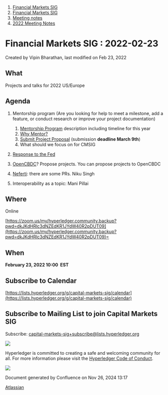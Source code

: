 1. [Financial Markets SIG](index.html)
2. [Financial Markets SIG](Financial-Markets-SIG_20545549.html)
3. [Meeting notes](Meeting-notes_20558268.html)
4. [2022 Meeting Notes](2022-Meeting-Notes_20547503.html)

# Financial Markets SIG : 2022-02-23

Created by Vipin Bharathan, last modified on Feb 23, 2022

## What

Projects and talks for 2022 US/Europe

## Agenda

1. Mentorship program (Are you looking for help to meet a milestone, add a feature, or conduct research or improve your project documentation)
   
   1. [Mentorship Program](https://t.sidekickopen84.com/s3t/c/5/f18dQhb0S7kF8cFn5ZW2fM7zX59hl3kW7_k2841CXdp3MQ0px0sgg60W2dykcw1N11BN101?te=W3R5hFj4cm2zwW4mCW9m1JzD9KW3K8Qtm3H5H7jW1JDwVN1LwtnBW45RjbS1Ljbb0W2xNZx32F_VymW49NpyP3P0vQXW2RKhpv43Wh6sW3T22Rj49PG8q39Cy2&si=8000000006060583&pi=c2ad7297-8186-436e-d38a-2a285ae1bf38) description including timeline for this year
   2. [Why Mentor?](https://t.sidekickopen84.com/s3t/c/5/f18dQhb0S7kF8cFn5ZW2fM7zX59hl3kW7_k2841CXdp3MQ0px0sgg60W2dykcw1N11BN101?te=W3R5hFj4cm2zwW4mCW9m1JzD9KW3K8Qtm3H5H7jW1JDwVN1LwtnBW45RjbS1Ljbb0W2xNZx33bt0Q1w2RKhpvb2w2&si=8000000006060583&pi=c2ad7297-8186-436e-d38a-2a285ae1bf38)
   3. [Submit Project Proposal](https://t.sidekickopen84.com/s3t/c/5/f18dQhb0S7kF8cFn5ZW2fM7zX59hl3kW7_k2841CXdp3MQ0px0sgg60W2dykcw1N11BN101?te=W3R5hFj4cm2zwW4mCW9m1JzD9KW3K8Qtm3H5H7jW1JDwVN1LwtnBW45RjbS1Ljbb0W2xNZx32RKhpvW43Wh6s3T22RjF49PGqpW2Q91&si=8000000006060583&pi=c2ad7297-8186-436e-d38a-2a285ae1bf38) (submission **deadline March 9th**)
   4. What should we focus on for CMSIG
2. [Response to the Fed](https://lf-hyperledger.atlassian.net/wiki/display/CMSIG/Response+to+Fed.+Reserve+CBDC+Paper)
3. [OpenCBDC](https://dci.mit.edu/opencbdc)? Propose projects. You can propose projects to OpenCBDC
   
4. [Neferti](https://github.com/hyperledger-labs/neferti): there are some PRs. Niku Singh
5. Interoperability as a topic: Mani Pillai
   

## Where

Online

[https://zoom.us/my/hyperledger.community.backup?pwd=dkJKdHRlc3dNZEdKR1JYdW40R2pDUT09](https://zoom.us/my/hyperledger.community.backup?pwd=dkJKdHRlc3dNZEdKR1JYdW40R2pDUT09)=

## When

**February 23, 2022 10:00  EST**

## Subscribe to Calendar

[https://lists.hyperledger.org/g/capital-markets-sig/calendar](https://lists.hyperledger.org/g/capital-markets-sig/calendar)

## Subscribe to Mailing List to join Capital Markets SIG

Subscribe: [capital-markets-sig+subscribe@lists.hyperledger.org](mailto:capital-markets-sig+subscribe@lists.hyperledger.org)

![](https://wiki.hyperledger.org/download/attachments/2392771/welcome.png?version=2&modificationDate=1572450107000&api=v2)

Hyperledger is committed to creating a safe and welcoming community for all. For more information please visit the [Hyperledger Code of Conduct](https://lf-hyperledger.atlassian.net/wiki/spaces/HYP/pages/19595281/Hyperledger+Code+of+Conduct).

![](https://wiki.hyperledger.org/download/attachments/29034696/Antitrustnotice.png?version=1&modificationDate=1581695654000&api=v2)

Document generated by Confluence on Nov 26, 2024 13:17

[Atlassian](http://www.atlassian.com/)
